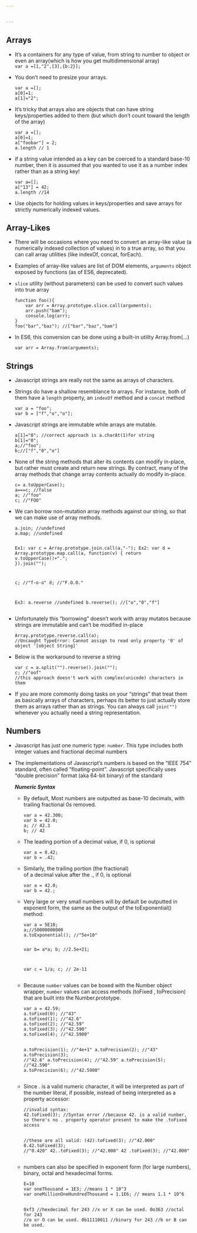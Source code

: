 ```yaml
---


---
```


<h2 id="arrays"><strong>Arrays</strong></h2>
<ul>
<li>
<p>It’s a containers for any type of value, from string to number to object or even an array(which is how you get multidimensional array)<br>
<code>var a =[1,"2",[3],{b:2}];</code></p>
</li>
<li>
<p>You don’t need to presize your arrays.</p>
<pre><code>var a =[];
a[0]=1;
a[1]="2";
</code></pre>
</li>
<li>
<p>It’s tricky that arrays also are objects that can have string keys/properties added to them (but which don’t count toward the length of the array)</p>
<pre><code>var a =[];
a[0]=1;
a["foobar"] = 2;
a.length // 1
</code></pre>
</li>
<li>
<p>if a string value intended as a key can be coerced to a standard base-10 number, then it is assumed that you wanted to use it as a number index rather than as a string key!</p>
<pre><code>var a=[];
a["13"] = 42;
a.length //14
</code></pre>
</li>
<li>
<p>Use objects for holding values in keys/properties and save arrays for strictly numerically indexed values.</p>
</li>
</ul>
<h2 id="array-likes"><strong>Array-Likes</strong></h2>
<ul>
<li>
<p>There will be occasions where you need to convert an array-like value (a numerically indexed collection of values) in to a true array, so that you can call array utilities (like indexOf, concat, forEach).</p>
</li>
<li>
<p>Examples of array-like values are list of DOM elements, <code>arguments</code>	object exposed by functions (as of ES6, deprecated).</p>
</li>
<li>
<p><code>slice</code> utility (without parameters) can be used to convert such values into true array</p>
<pre><code>function foo(){
	var arr = Array.prototype.slice.call(arguments);
	arr.push("bam");
	console.log(arr);
}
foo("bar","baz"); //["bar","baz","bam"]
</code></pre>
</li>
<li>
<p>In ES6, this conversion can be done using a built-in utility Array.from(…)</p>
<pre><code>var arr = Array.from(arguments);
</code></pre>
</li>
</ul>
<h2 id="strings"><strong>Strings</strong></h2>
<ul>
<li>
<p>Javascript strings are really not the same as arrays of characters.</p>
</li>
<li>
<p>Strings do have a shallow resemblance to arrays. For instance, both of them have a <code>length</code> property, an <code>indexOf</code> method and a <code>concat</code> method</p>
<pre><code>var a = "foo";
var b = ["f","o","o"];
</code></pre>
</li>
<li>
<p>Javascript strings are immutable while arrays are mutable.</p>
<pre><code>a[1]="0"; //correct approach is a.charAt(1)for string
b[1]="0";
a;//"foo";
b;//["f","0","o"]
</code></pre>
</li>
<li>
<p>None of the string methods that alter its contents can modify in-place, but rather must create and return new strings. By contract, many of the array methods that change array contents actually do modify in-place.</p>
<pre><code>c= a.toUpperCase();
a===c; //false
a; //"foo"
c; //"FOO"
</code></pre>
</li>
<li>
<p>We can borrow non-mutation array methods against our string, so that we can make use of array methods.</p>
<pre><code>a.join; //undefined
a.map; //undefined

Ex1: var c = Array.prototype.join.call(a,"-");
Ex2:
 var d = Array.prototype.map.call(a, function(v)				 	{
	return v.toUpperCase()+".";
}).join("");

c; //"f-o-o"
d; //"F.O.O."

Ex3: a.reverse //undefined
	b.reverse(); //["o","0","f"]
</code></pre>
</li>
<li>
<p>Unfortunately this “borrowing” doesn’t work with array mutatos because strings are immutable and can’t be modified in-place</p>
<pre><code>Array.prototype.reverse.call(a);
//Uncaught TypeError: Cannot assign to read only property '0' of object '[object String]'
</code></pre>
</li>
<li>
<p>Below is the workaround to reverse a string</p>
<pre><code>var c = a.split("").reverse().join("");
c; //"oof"
//this approach doesn't work with complex(unicode) characters in them
</code></pre>
</li>
<li>
<p>If you are more commonly doing tasks on your “strings” that treat them as basically arrays of characters, perhaps its better to just actually store them as arrays rather than as strings. You can always call <code>join("")</code> whenever you actually need a string representation.</p>
</li>
</ul>
<h2 id="numbers"><strong>Numbers</strong></h2>
<ul>
<li>
<p>Javascript has just one numeric type: <code>number</code>. This type includes both integer values and fractional decimal numbers</p>
</li>
<li>
<p>The implementations of Javascript’s numbers is based on the “IEEE 754” standard, often called “floating-point”. Javascript specifically uses “double precision” format (aka 64-bit binary) of the standard</p>
<p><em><strong>Numeric Syntax</strong></em></p>
<ul>
<li>
<p>By default, Most numbers are outputted as base-10 					   decimals, with trailing fractional 0s removed.</p>
<pre><code>var a = 42.300;
var b = 42.0;
a; // 42.3
b; // 42
</code></pre>
</li>
<li>
<p>The leading portion of a decimal value, if 0, is optional</p>
<pre><code>var a = 0.42;
var b = .42;
</code></pre>
</li>
<li>
<p>Similarly, the trailing portion (the fractional)<br>
of a decimal value after the ., if 0, is optional</p>
<pre><code>var a = 42.0;
var b = 42.;
</code></pre>
</li>
<li>
<p>Very large or very small numbers will by default be outputted in exponent form, the same as the output of the toExponential() method:</p>
<pre><code>var a = 5E10;
a;//50000000000
a.toExponential(); //"5e+10"

var b=  a*a;
b; //2.5e+21;

var c = 1/a;
c; // 2e-11
</code></pre>
</li>
<li>
<p>Because <code>number</code> values can be boxed with the Number object wrapper,  <code>number</code> values can access methods  (toFixed , toPrecision) that are built into the Number.prototype.</p>
<pre><code>var a = 42.59;
a.toFixed(0); //"43"
a.toFixed(1); //"42.6"
a.toFixed(2); //"42.59" 
a.toFixed(3); //"42.590"
a.toFixed(4); //"42.5900"

a.toPrecision(1); //"4e+1"
a.toPrecision(2); //"43"
a.toPrecision(3); //"42.6"
a.toPrecision(4); //"42.59"
a.toPrecision(5); //"42.590"
a.toPrecision(6); //"42.5900"
</code></pre>
</li>
<li>
<p>Since . is a valid numeric character, it will be interpreted as part of the number literal, if possible, instead of being interpreted as a property accessor:</p>
<pre><code>//invalid syntax:
42.toFixed(3); //Syntax error //because 42. is a valid nunber, so there's no . property operator present to make the .toFixed access

//these are all valid:
(42).toFixed(3); //"42.000"
0.42.toFixed(3); //"0.420"
42..toFixed(3); //"42.000"
42 .toFixed(3); //"42.000"
</code></pre>
</li>
<li>
<p>numbers can also be specified in exponent form (for large numbers), binary, octal and hexadecimal forms.</p>
<pre><code>E=10
var oneThousand = 1E3; //means 1 * 10^3
var oneMillionOneHundredThousand = 1.1E6; // means 1.1 * 10^6

0xf3 //hexdecimal for 243 //x or X can be used.
0o363 //octal for 243 //o or O can be used.
0b11110011 //binary for 243 //b or B can be used.
</code></pre>
</li>
</ul>
</li>
</ul>

